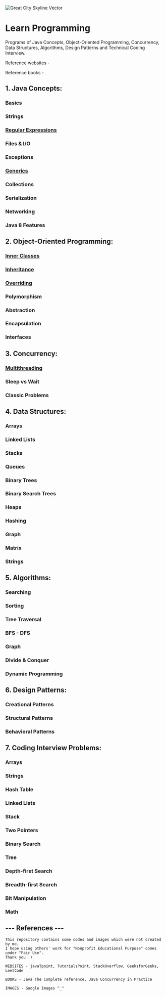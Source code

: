 ![Great City Skyline Vector](https://user-images.githubusercontent.com/2780145/33828904-f4f9db84-de93-11e7-87bb-82fe8734ebc2.png)

# Learn Programming

Programs of Java Concepts, Object-Oriented Programming, Concurrency, Data Structures, Algorithms, Design Patterns and Technical Coding Interview. 

Reference websites - 

Reference books - 

## 1. Java Concepts:

### Basics

### Strings

### [Regular Expressions](Java-Concepts/regex)

### Files & I/O

### Exceptions

### [Generics](Java-Concepts/generics)

### Collections

### Serialization

### Networking

### Java 8 Features

## 2. Object-Oriented Programming:

### [Inner Classes](Object-Oriented-Programming/inner_class)

### [Inheritance](Object-Oriented-Programming/inheritance)

### [Overriding](Object-Oriented-Programming/overriding)

### Polymorphism

### Abstraction

### Encapsulation

### Interfaces

## 3. Concurrency:

### [Multithreading](Concurrency/multithreading)

### Sleep vs Wait

### Classic Problems

## 4. Data Structures:

### Arrays

### Linked Lists

### Stacks

### Queues

### Binary Trees

### Binary Search Trees

### Heaps

### Hashing

### Graph

### Matrix

### Strings

## 5. Algorithms:

### Searching

### Sorting

### Tree Traversal

### BFS - DFS

### Graph

### Divide & Conquer

### Dynamic Programming

## 6. Design Patterns:

### Creational Patterns

### Structural Patterns

### Behavioral Patterns

## 7. Coding Interview Problems:

### Arrays

### Strings

### Hash Table

### Linked Lists

### Stack

### Two Pointers

### Binary Search

### Tree

### Depth-first Search

### Breadth-first Search

### Bit Manipulation

### Math

--- References ---
--------

    This repository contains some codes and images which were not created by me.
    I hope using others' work for "Nonprofit Educational Purpose" comes under "Fair Use".
    Thank you :)
    
    WEBSITES - javaTpoint, TutorialsPoint, StackOverflow, GeeksforGeeks, LeetCode

    BOOKS - Java The Complete reference, Java Concurrency in Practice
    
    IMAGES - Google Images ^_^
